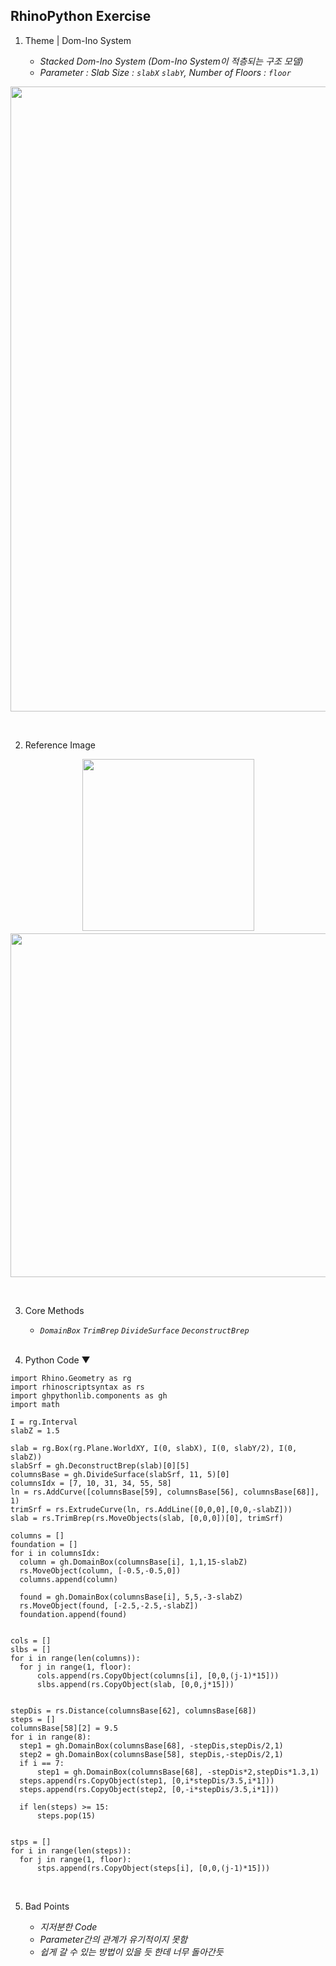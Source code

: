 ## RhinoPython Exercise

1. Theme | Dom-Ino System<br>

   - _Stacked Dom-Ino System (Dom-Ino System이 적층되는 구조 모델)_
   - _Parameter : Slab Size : `slabX` `slabY`, Number of Floors : `floor`_
<p align="center"><img src='https://user-images.githubusercontent.com/83874157/127106273-ade8962e-b30b-44ec-a855-822753a7e927.gif' border='0' width='1000px'></p><br>

   
2. Reference Image<br>

<p align='center'><img src='https://upload.wikimedia.org/wikipedia/commons/thumb/9/9d/La_maison_Dom-ino_de_Le_Corbusier_%28Biennale_d%27architecture_2014%2C_Venise%29_%2814938729273%29.jpg/640px-La_maison_Dom-ino_de_Le_Corbusier_%28Biennale_d%27architecture_2014%2C_Venise%29_%2814938729273%29.jpg' border='0' width='275px'>　<img src='https://i.pinimg.com/600x315/44/e4/66/44e4669c1d006fc84ff38075881b3f14.jpg' border='0' width='550px'></p><br>


3. Core Methods<br>

   - _`DomainBox` `TrimBrep` `DivideSurface` `DeconstructBrep`_<br><br>

4. Python Code ▼
  ```
import Rhino.Geometry as rg
import rhinoscriptsyntax as rs
import ghpythonlib.components as gh
import math

I = rg.Interval
slabZ = 1.5

slab = rg.Box(rg.Plane.WorldXY, I(0, slabX), I(0, slabY/2), I(0, slabZ))
slabSrf = gh.DeconstructBrep(slab)[0][5]
columnsBase = gh.DivideSurface(slabSrf, 11, 5)[0]
columnsIdx = [7, 10, 31, 34, 55, 58]
ln = rs.AddCurve([columnsBase[59], columnsBase[56], columnsBase[68]], 1)
trimSrf = rs.ExtrudeCurve(ln, rs.AddLine([0,0,0],[0,0,-slabZ]))
slab = rs.TrimBrep(rs.MoveObjects(slab, [0,0,0])[0], trimSrf)

columns = []
foundation = []
for i in columnsIdx:
    column = gh.DomainBox(columnsBase[i], 1,1,15-slabZ)
    rs.MoveObject(column, [-0.5,-0.5,0])
    columns.append(column)
    
    found = gh.DomainBox(columnsBase[i], 5,5,-3-slabZ)
    rs.MoveObject(found, [-2.5,-2.5,-slabZ])
    foundation.append(found)


cols = []
slbs = []
for i in range(len(columns)):
    for j in range(1, floor):
        cols.append(rs.CopyObject(columns[i], [0,0,(j-1)*15]))
        slbs.append(rs.CopyObject(slab, [0,0,j*15]))
        

stepDis = rs.Distance(columnsBase[62], columnsBase[68])
steps = []
columnsBase[58][2] = 9.5
for i in range(8):        
    step1 = gh.DomainBox(columnsBase[68], -stepDis,stepDis/2,1)  
    step2 = gh.DomainBox(columnsBase[58], stepDis,-stepDis/2,1)    
    if i == 7:
        step1 = gh.DomainBox(columnsBase[68], -stepDis*2,stepDis*1.3,1)
    steps.append(rs.CopyObject(step1, [0,i*stepDis/3.5,i*1]))    
    steps.append(rs.CopyObject(step2, [0,-i*stepDis/3.5,i*1]))
    
    if len(steps) >= 15:
        steps.pop(15)


stps = []
for i in range(len(steps)):
    for j in range(1, floor):  
        stps.append(rs.CopyObject(steps[i], [0,0,(j-1)*15]))
   ```
<br>

   5. Bad Points<br>

        - _지저분한 Code_
        - _Parameter간의 관계가 유기적이지 못함_
        - _쉽게 갈 수 있는 방법이 있을 듯 한데 너무 돌아간듯_
   
